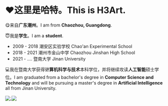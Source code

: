 # ❤这里是**哈特**。This is $\text{H3Art}$.

😋来自**广东潮州**。I am from **Chaozhou, Guangdong**.

😇我是**学生**。I am a **student**.
- 2009 - 2018 潮安区实验学校 Chao'an Experimental School
- 2018 - 2021 潮州市金山中学 Chaozhou Jinshan High School
- 2021 - .... 暨南大学 Jinan University

💻我在暨南大学获得**计算机科学与技术**本科学位，并将继续攻读**人工智能**硕士学位。I am graduated from a bachelor's degree in **Computer Science and Technology** and will be pursuing a master's degree in **Artificial Intelligence** all from Jinan University.

<a href="https://github.com/anuraghazra/convoychat">
  <img align="center" src="https://github-readme-stats.vercel.app/api?username=h3art-q&show_icons=true&layout=compact&hide=prs&hide_rank=true" />
</a>
<a href="https://github.com/anuraghazra/github-readme-stats">
  <img align="center" src="https://github-readme-stats.vercel.app/api/top-langs/?username=h3art-q&layout=compact&hide=javascript,html,css" />
</a>

<!---
H3Art-q/H3Art-q is a ✨ special ✨ repository because its `README.md` (this file) appears on your GitHub profile.
You can click the Preview link to take a look at your changes.
--->
